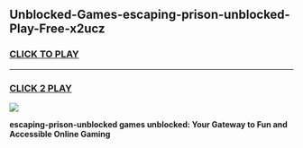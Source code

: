 
## Unblocked-Games-escaping-prison-unblocked-Play-Free-x2ucz
<h3>
<a href="https://premium76.site?title=escaping-prison-unblocked&ref=20M">CLICK TO PLAY</a></h3>
<hr>

<h3>
<a href="https://premium76.site?title=escaping-prison-unblocked&ref=20M">CLICK 2 PLAY</a>
  
</h3>

<a href="https://premium76.site?title=escaping-prison-unblocked&ref=19M"><img src="https://clearcache.store/games.png"></a>


**escaping-prison-unblocked games unblocked: Your Gateway to Fun and Accessible Online Gaming**
